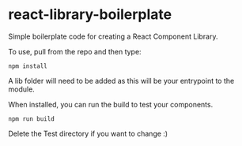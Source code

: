 # react-library-boilerplate

Simple boilerplate code for creating a React Component Library. 

To use, pull from the repo and then type:

```
npm install
```

A lib folder will need to be added as this will be your entrypoint to the module.

When installed, you can run the build to test your components. 

```
npm run build
```

Delete the Test directory if you want to change :)